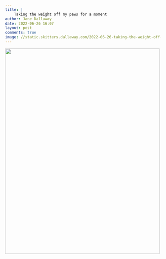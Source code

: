 ```yaml
---
title: |
    Taking the weight off my paws for a moment
author: Jane Dallaway
date: 2022-06-26 16:07
layout: post
comments: true
image: //static.skitters.dallaway.com/2022-06-26-taking-the-weight-off-my-paws-for-a-moment-fullsize-0.jpeg
---
```


<a href="//static.skitters.dallaway.com/2022-06-26-taking-the-weight-off-my-paws-for-a-moment-fullsize-0.jpeg"><img src="//static.skitters.dallaway.com/2022-06-26-taking-the-weight-off-my-paws-for-a-moment-thumb-0.jpeg" width="500" height="667"></a>



